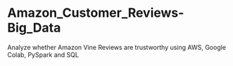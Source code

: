 # Amazon_Customer_Reviews-Big_Data
Analyze whether Amazon Vine Reviews are trustworthy using AWS, Google Colab, PySpark and SQL
